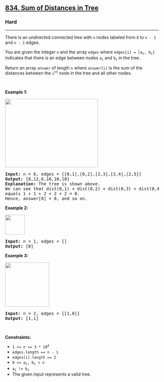 <h2><a href="https://leetcode.com/problems/sum-of-distances-in-tree/">834. Sum of Distances in Tree</a></h2><h3>Hard</h3><hr><div style="user-select: auto;"><p style="user-select: auto;">There is an undirected connected tree with <code style="user-select: auto;">n</code> nodes labeled from <code style="user-select: auto;">0</code> to <code style="user-select: auto;">n - 1</code> and <code style="user-select: auto;">n - 1</code> edges.</p>

<p style="user-select: auto;">You are given the integer <code style="user-select: auto;">n</code> and the array <code style="user-select: auto;">edges</code> where <code style="user-select: auto;">edges[i] = [a<sub style="user-select: auto;">i</sub>, b<sub style="user-select: auto;">i</sub>]</code> indicates that there is an edge between nodes <code style="user-select: auto;">a<sub style="user-select: auto;">i</sub></code> and <code style="user-select: auto;">b<sub style="user-select: auto;">i</sub></code> in the tree.</p>

<p style="user-select: auto;">Return an array <code style="user-select: auto;">answer</code> of length <code style="user-select: auto;">n</code> where <code style="user-select: auto;">answer[i]</code> is the sum of the distances between the <code style="user-select: auto;">i<sup style="user-select: auto;">th</sup></code> node in the tree and all other nodes.</p>

<p style="user-select: auto;">&nbsp;</p>
<p style="user-select: auto;"><strong style="user-select: auto;">Example 1:</strong></p>
<img alt="" src="https://assets.leetcode.com/uploads/2021/07/23/lc-sumdist1.jpg" style="width: 304px; height: 224px; user-select: auto;">
<pre style="user-select: auto;"><strong style="user-select: auto;">Input:</strong> n = 6, edges = [[0,1],[0,2],[2,3],[2,4],[2,5]]
<strong style="user-select: auto;">Output:</strong> [8,12,6,10,10,10]
<strong style="user-select: auto;">Explanation:</strong> The tree is shown above.
We can see that dist(0,1) + dist(0,2) + dist(0,3) + dist(0,4) + dist(0,5)
equals 1 + 1 + 2 + 2 + 2 = 8.
Hence, answer[0] = 8, and so on.
</pre>

<p style="user-select: auto;"><strong style="user-select: auto;">Example 2:</strong></p>
<img alt="" src="https://assets.leetcode.com/uploads/2021/07/23/lc-sumdist2.jpg" style="width: 64px; height: 65px; user-select: auto;">
<pre style="user-select: auto;"><strong style="user-select: auto;">Input:</strong> n = 1, edges = []
<strong style="user-select: auto;">Output:</strong> [0]
</pre>

<p style="user-select: auto;"><strong style="user-select: auto;">Example 3:</strong></p>
<img alt="" src="https://assets.leetcode.com/uploads/2021/07/23/lc-sumdist3.jpg" style="width: 144px; height: 145px; user-select: auto;">
<pre style="user-select: auto;"><strong style="user-select: auto;">Input:</strong> n = 2, edges = [[1,0]]
<strong style="user-select: auto;">Output:</strong> [1,1]
</pre>

<p style="user-select: auto;">&nbsp;</p>
<p style="user-select: auto;"><strong style="user-select: auto;">Constraints:</strong></p>

<ul style="user-select: auto;">
	<li style="user-select: auto;"><code style="user-select: auto;">1 &lt;= n &lt;= 3 * 10<sup style="user-select: auto;">4</sup></code></li>
	<li style="user-select: auto;"><code style="user-select: auto;">edges.length == n - 1</code></li>
	<li style="user-select: auto;"><code style="user-select: auto;">edges[i].length == 2</code></li>
	<li style="user-select: auto;"><code style="user-select: auto;">0 &lt;= a<sub style="user-select: auto;">i</sub>, b<sub style="user-select: auto;">i</sub> &lt; n</code></li>
	<li style="user-select: auto;"><code style="user-select: auto;">a<sub style="user-select: auto;">i</sub> != b<sub style="user-select: auto;">i</sub></code></li>
	<li style="user-select: auto;">The given input represents a valid tree.</li>
</ul>
</div>